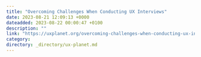 ```yaml
---
title: "Overcoming Challenges When Conducting UX Interviews"
date: 2023-08-21 12:09:13 +0000
dateadded: 2023-08-22 00:00:47 +0100
description: ""
link: "https://uxplanet.org/overcoming-challenges-when-conducting-ux-interviews-e857b144fe07?source=rss----819cc2aaeee0---4"
category:
directory: _directory/ux-planet.md
---
```

